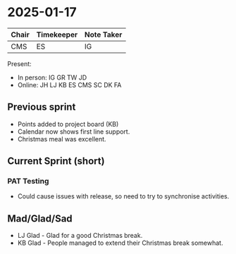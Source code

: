 # 2025-01-17

| Chair | Timekeeper | Note Taker |
|-------|------------|------------|
| CMS   | ES         | IG         |

Present:
- In person: IG GR TW JD
- Online: JH LJ KB ES CMS SC DK FA 

## Previous sprint
- Points added to project board (KB)
- Calendar now shows first line support.
- Christmas meal was excellent.

## Current Sprint (short)

### PAT Testing
- Could cause issues with release, so need to try to synchronise activities.

## Mad/Glad/Sad
- LJ Glad - Glad for a good Christmas break.
- KB Glad - People managed to extend their Christmas break somewhat.
